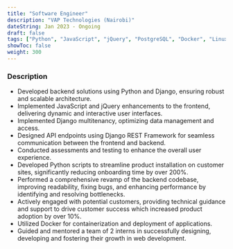 ```yaml
---
title: "Software Engineer"
description: "VAP Technologies (Nairobi)"
dateString: Jan 2023 - Ongoing
draft: false
tags: ["Python", "JavaScript", "jQuery", "PostgreSQL", "Docker", "Linux", "Django", "Reactjs", "Django REST Framework", "Git"]
showToc: false
weight: 300
--- 
```


### Description

- Developed backend solutions using Python and Django, ensuring robust and scalable architecture.
- Implemented JavaScript and jQuery enhancements to the frontend, delivering dynamic and interactive user interfaces.
- Implemented Django multitenancy, optimizing data management and access.
- Designed API endpoints using Django REST Framework for seamless communication between the frontend and backend.
- Conducted assessments and testing to enhance the overall user experience.
- Developed Python scripts to streamline product installation on customer sites, significantly reducing onboarding time by over 200%.
- Performed a comprehensive revamp of the backend codebase, improving readability, fixing bugs, and enhancing performance by identifying and resolving bottlenecks.
- Actively engaged with potential customers, providing technical guidance and support to drive customer success which increased product adoption by over 10%.
- Utilized Docker for containerization and deployment of applications.
- Guided and mentored a team of 2 interns in successfully designing, developing and fostering their growth in web development.
